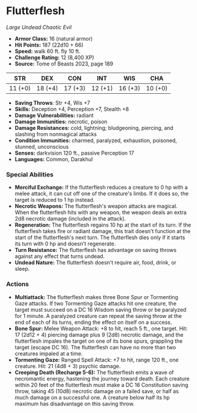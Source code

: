 # Flutterflesh

*Large* *Undead* *Chaotic Evil*

- **Armor Class:** 16 (natural armor)
- **Hit Points:** 187 (22d10 + 66)
- **Speed:** walk 60 ft. fly 10 ft.
- **Challenge Rating:** 12 (8,400 XP)
- **Source:** Tome of Beasts 2023, page 189

| STR | DEX | CON | INT | WIS | CHA |
| --- | --- | --- | --- | --- | --- |
| 11 (+0) | 18 (+4) | 17 (+3) | 12 (+1) | 16 (+3) | 10 (+0) |

- **Saving Throws**: Str +4, Wis +7
- **Skills:** Deception +4, Perception +7, Stealth +8
- **Damage Vulnerabilities:** radiant
- **Damage Immunities:** necrotic, poison
- **Damage Resistances:** cold, lightning; bludgeoning, piercing, and slashing from nonmagical attacks
- **Condition Immunities:** charmed, paralyzed, exhaustion, poisoned, stunned, unconscious
- **Senses:** darkvision 120 ft., passive Perception 17
- **Languages:** Common, Darakhul

### Special Abilities

- **Merciful Exchange:** If the flutterflesh reduces a creature to 0 hp with a melee attack, it can cut off one of the creature's limbs. If it does so, the target is reduced to 1 hp instead.
- **Necrotic Weapons:** The flutterflesh's weapon attacks are magical. When the flutterflesh hits with any weapon, the weapon deals an extra 2d8 necrotic damage (included in the attack).
- **Regeneration:** The flutterflesh regains 10 hp at the start of its turn. If the flutterflesh takes fire or radiant damage, this trait doesn't function at the start of the flutterflesh's next turn. The flutterflesh dies only if it starts its turn with 0 hp and doesn't regenerate.
- **Turn Resistance:** The flutterflesh has advantage on saving throws against any effect that turns undead.
- **Undead Nature:** The flutterflesh doesn't require air, food, drink, or sleep.

### Actions

- **Multiattack:** The flutterflesh makes three Bone Spur or Tormenting Gaze attacks. If two Tormenting Gaze attacks hit one creature, the target must succeed on a DC 16 Wisdom saving throw or be paralyzed for 1 minute. A paralyzed creature can repeat the saving throw at the end of each of its turns, ending the effect on itself on a success.
- **Bone Spur:** Melee Weapon Attack: +8 to hit, reach 5 ft., one target. Hit: 17 (2d12 + 4) piercing damage plus 9 (2d8) necrotic damage, and the flutterflesh impales the target on one of its bone spurs, grappling the target (escape DC 16). The flutterflesh can have no more than two creatures impaled at a time.
- **Tormenting Gaze:** Ranged Spell Attack: +7 to hit, range 120 ft., one creature. Hit: 21 (4d8 + 3) psychic damage.
- **Creeping Death (Recharge 5-6):** The flutterflesh emits a wave of necromantic energy, hastening the journey toward death. Each creature within 20 feet of the flutterflesh must make a DC 16 Constitution saving throw, taking 45 (10d8) necrotic damage on a failed save, or half as much damage on a successful one. A creature below half its hp maximum has disadvantage on this saving throw.
